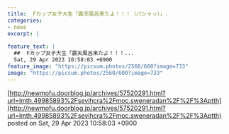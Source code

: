 ```yaml
---
title:  Fカップ女子大生「露天風呂来たよ！！！（パシャッ）」.
categories:
- news
excerpt: |
  
feature_text: |
  ##  Fカップ女子大生「露天風呂来たよ！！！...
  Sat, 29 Apr 2023 10:58:03 +0900
feature_image: "https://picsum.photos/2560/600?image=733"
image: "https://picsum.photos/2560/600?image=733"
---
```


[http://newmofu.doorblog.jp/archives/57520291.html?url=lmth.49985893%2Fsevihcra%2Fmoc.sweneradan%2F%2F%3Aptth](http://newmofu.doorblog.jp/archives/57520291.html?url=lmth.49985893%2Fsevihcra%2Fmoc.sweneradan%2F%2F%3Aptth)
posted on Sat, 29 Apr 2023 10:58:03 +0900

<!--more-->


